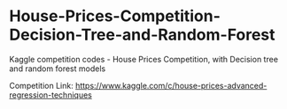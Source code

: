 # House-Prices-Competition-Decision-Tree-and-Random-Forest
Kaggle competition codes - House Prices Competition, with Decision tree and random forest models

Competition Link: https://www.kaggle.com/c/house-prices-advanced-regression-techniques
